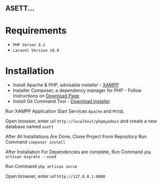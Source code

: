 ## ASETT...

# Requirements
- `PHP Verson 8.1`
- `Laravel Version 10.0`


# Installation
- Install Apache & PHP, advisable installer - [XAMPP](https://apachefriends.org)
- Installer Composer, a dependency manager for PHP - Follow Instructions on [Download Page](https://getcomposer.org/)
- Install Git Command Tool - [Download Installer](https://git-scm.com/)


Run XAMPP Application
Start Services `Apache` and `MYSQL`

Open browser, enter url `http://localhost/phpmyadmin` and create a new database named `asett`

After All Installations Are Done, Clone Project From Repository
Run Command `composer install`

After Installation For Dependencies are complete,
Run Command `php artisan migrate --seed`

Run Command `php artisan serve`


Open browser, enter url `http://127.0.0.1:8000`
